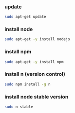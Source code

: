 ### update
```sh
sudo apt-get update
```

### install node
```sh
sudo apt-get -y install nodejs
```

### install npm
```sh
sudo apt-get -y install npm
```

### install n (version control)
```sh
sudo npm install -g n
```

### install node stable version
```sh
sudo n stable
```
